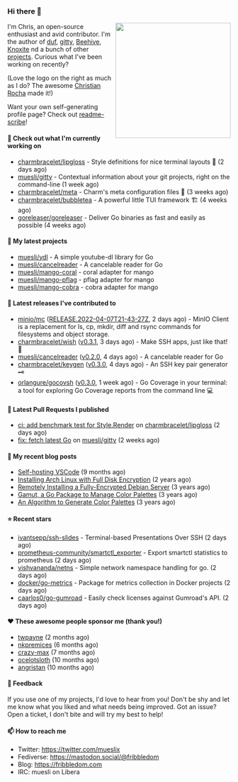### Hi there 👋

<img align="right" src="https://raw.githubusercontent.com/muesli/muesli/master/assets/termenv.png" width="260">

I'm Chris, an open-source enthusiast and avid contributor. I'm the author of [duf](https://github.com/muesli/duf),
[gitty](https://github.com/muesli/gitty), [Beehive](https://github.com/muesli/beehive), [Knoxite](https://github.com/knoxite/knoxite)
 nd a bunch of other [projects](https://fribbledom.com/projects/). Curious what I've been working on recently?

(Love the logo on the right as much as I do? The awesome [Christian Rocha](https://github.com/meowgorithm/) made it!)

Want your own self-generating profile page? Check out [readme-scribe](https://github.com/muesli/readme-scribe)!

#### 👷 Check out what I'm currently working on

- [charmbracelet/lipgloss](https://github.com/charmbracelet/lipgloss) - Style definitions for nice terminal layouts 👄 (2 days ago)
- [muesli/gitty](https://github.com/muesli/gitty) - Contextual information about your git projects, right on the command-line (1 week ago)
- [charmbracelet/meta](https://github.com/charmbracelet/meta) - Charm&#39;s meta configuration files 🫥 (3 weeks ago)
- [charmbracelet/bubbletea](https://github.com/charmbracelet/bubbletea) - A powerful little TUI framework 🏗 (4 weeks ago)
- [goreleaser/goreleaser](https://github.com/goreleaser/goreleaser) - Deliver Go binaries as fast and easily as possible (4 weeks ago)

#### 🌱 My latest projects

- [muesli/ydl](https://github.com/muesli/ydl) - A simple youtube-dl library for Go
- [muesli/cancelreader](https://github.com/muesli/cancelreader) - A cancelable reader for Go
- [muesli/mango-coral](https://github.com/muesli/mango-coral) - coral adapter for mango
- [muesli/mango-pflag](https://github.com/muesli/mango-pflag) - pflag adapter for mango
- [muesli/mango-cobra](https://github.com/muesli/mango-cobra) - cobra adapter for mango

#### 🔭 Latest releases I've contributed to

- [minio/mc](https://github.com/minio/mc) ([RELEASE.2022-04-07T21-43-27Z](https://github.com/minio/mc/releases/tag/RELEASE.2022-04-07T21-43-27Z), 2 days ago) - MinIO Client is a replacement for ls, cp, mkdir, diff and rsync commands for filesystems and object storage.
- [charmbracelet/wish](https://github.com/charmbracelet/wish) ([v0.3.1](https://github.com/charmbracelet/wish/releases/tag/v0.3.1), 3 days ago) - Make SSH apps, just like that! 💫
- [muesli/cancelreader](https://github.com/muesli/cancelreader) ([v0.2.0](https://github.com/muesli/cancelreader/releases/tag/v0.2.0), 4 days ago) - A cancelable reader for Go
- [charmbracelet/keygen](https://github.com/charmbracelet/keygen) ([v0.3.0](https://github.com/charmbracelet/keygen/releases/tag/v0.3.0), 4 days ago) - An SSH key pair generator 🗝️
- [orlangure/gocovsh](https://github.com/orlangure/gocovsh) ([v0.3.0](https://github.com/orlangure/gocovsh/releases/tag/v0.3.0), 1 week ago) - Go Coverage in your terminal: a tool for exploring Go Coverage reports from the command line 💻

#### 🔨 Latest Pull Requests I published

- [ci: add benchmark test for Style.Render](https://github.com/charmbracelet/lipgloss/pull/76) on [charmbracelet/lipgloss](https://github.com/charmbracelet/lipgloss) (2 days ago)
- [fix: fetch latest Go](https://github.com/muesli/gitty/pull/60) on [muesli/gitty](https://github.com/muesli/gitty) (2 weeks ago)

#### 📜 My recent blog posts

- [Self-hosting VSCode](https://fribbledom.com/posts/selfhosting-vscode/) (9 months ago)
- [Installing Arch Linux with Full Disk Encryption](https://fribbledom.com/posts/encrypted-arch-install/) (2 years ago)
- [Remotely Installing a Fully-Encrypted Debian Server](https://fribbledom.com/posts/encrypted-remote-debian-install/) (3 years ago)
- [Gamut, a Go Package to Manage Color Palettes](https://fribbledom.com/posts/gamut-package-to-handle-color-palettes/) (3 years ago)
- [An Algorithm to Generate Color Palettes](https://fribbledom.com/posts/an-algorithm-to-generate-color-palettes/) (3 years ago)

#### ⭐ Recent stars

- [ivantsepp/ssh-slides](https://github.com/ivantsepp/ssh-slides) - Terminal-based Presentations Over SSH (2 days ago)
- [prometheus-community/smartctl_exporter](https://github.com/prometheus-community/smartctl_exporter) - Export smartctl statistics to prometheus (2 days ago)
- [vishvananda/netns](https://github.com/vishvananda/netns) - Simple network namespace handling for go. (2 days ago)
- [docker/go-metrics](https://github.com/docker/go-metrics) - Package for metrics collection in Docker projects (2 days ago)
- [caarlos0/go-gumroad](https://github.com/caarlos0/go-gumroad) - Easily check licenses against Gumroad&#39;s API. (2 days ago)

#### ❤️ These awesome people sponsor me (thank you!)

- [twpayne](https://github.com/twpayne) (2 months ago)
- [nkpremices](https://github.com/nkpremices) (6 months ago)
- [crazy-max](https://github.com/crazy-max) (7 months ago)
- [ocelotsloth](https://github.com/ocelotsloth) (10 months ago)
- [angristan](https://github.com/angristan) (10 months ago)

#### 💬 Feedback

If you use one of my projects, I'd love to hear from you! Don't be shy and let me know what you liked
and what needs being improved. Got an issue? Open a ticket, I don't bite and will try my best to help!

#### 📫 How to reach me

- Twitter: https://twitter.com/mueslix
- Fediverse: https://mastodon.social/@fribbledom
- Blog: https://fribbledom.com
- IRC: muesli on Libera
